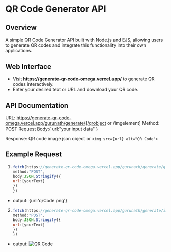 # QR Code Generator API

## Overview

A simple QR Code Generator API built with Node.js and EJS, allowing users to generate QR codes and integrate this functionality into their own applications.

## Web Interface

- Visit **https://generate-qr-code-omega.vercel.app/** to generate QR codes interactively.
- Enter your desired text or URL and download your QR code.

## API Documentation

URL: https://generate-qr-code-omega.vercel.app/gurunath/generate/[/qrobject or /imgelement]
Method: POST
Request Body:{
url:"your input data"
}

Response: QR code image json object  or  `<img src={url} alt="QR Code">`

## Example Request

1. ````javascript
   fetch(https://generate-qr-code-omega.vercel.app/gurunath/generate/qrobject,{
   method:"POST",
   body:JSON.Stringify({
   url:[yourText]
   })
   })
   
  - output: {url:'qrCode.png'}
  

2. ````javascript
   fetch(https://generate-qr-code-omega.vercel.app/gurunath/generate/imgelement,{
   method:"POST",
   body:JSON.Stringify({
   url:[yourText]
   })
   })

  - output: <img src="qrCode.png" alt="QR Code"/>

